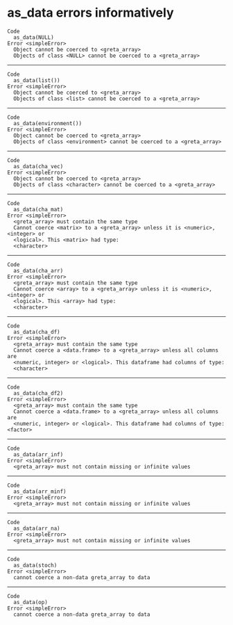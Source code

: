 # as_data errors informatively

    Code
      as_data(NULL)
    Error <simpleError>
      Object cannot be coerced to <greta_array>
      Objects of class <NULL> cannot be coerced to a <greta_array>

---

    Code
      as_data(list())
    Error <simpleError>
      Object cannot be coerced to <greta_array>
      Objects of class <list> cannot be coerced to a <greta_array>

---

    Code
      as_data(environment())
    Error <simpleError>
      Object cannot be coerced to <greta_array>
      Objects of class <environment> cannot be coerced to a <greta_array>

---

    Code
      as_data(cha_vec)
    Error <simpleError>
      Object cannot be coerced to <greta_array>
      Objects of class <character> cannot be coerced to a <greta_array>

---

    Code
      as_data(cha_mat)
    Error <simpleError>
      <greta_array> must contain the same type
      Cannot coerce <matrix> to a <greta_array> unless it is <numeric>, <integer> or
      <logical>. This <matrix> had type:
      <character>

---

    Code
      as_data(cha_arr)
    Error <simpleError>
      <greta_array> must contain the same type
      Cannot coerce <array> to a <greta_array> unless it is <numeric>, <integer> or
      <logical>. This <array> had type:
      <character>

---

    Code
      as_data(cha_df)
    Error <simpleError>
      <greta_array> must contain the same type
      Cannot coerce a <data.frame> to a <greta_array> unless all columns are
      <numeric, integer> or <logical>. This dataframe had columns of type:
      <character>

---

    Code
      as_data(cha_df2)
    Error <simpleError>
      <greta_array> must contain the same type
      Cannot coerce a <data.frame> to a <greta_array> unless all columns are
      <numeric, integer> or <logical>. This dataframe had columns of type: <factor>

---

    Code
      as_data(arr_inf)
    Error <simpleError>
      <greta_array> must not contain missing or infinite values

---

    Code
      as_data(arr_minf)
    Error <simpleError>
      <greta_array> must not contain missing or infinite values

---

    Code
      as_data(arr_na)
    Error <simpleError>
      <greta_array> must not contain missing or infinite values

---

    Code
      as_data(stoch)
    Error <simpleError>
      cannot coerce a non-data greta_array to data

---

    Code
      as_data(op)
    Error <simpleError>
      cannot coerce a non-data greta_array to data

